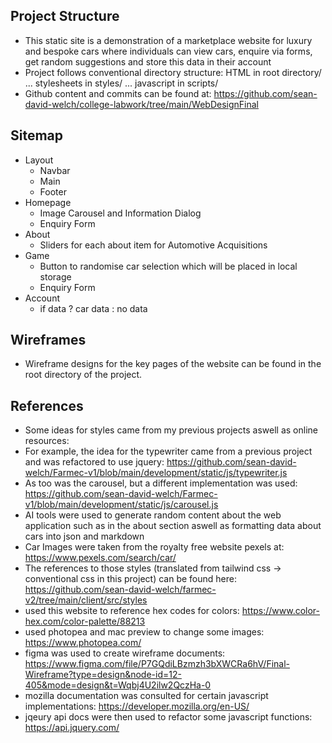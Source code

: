 ## Project Structure

-   This static site is a demonstration of a marketplace website for luxury and bespoke cars where individuals can view cars, enquire via forms, get random suggestions and store this data in their account
-   Project follows conventional directory structure: HTML in root directory/ ... stylesheets in styles/ ... javascript in scripts/
-   Github content and commits can be found at: https://github.com/sean-david-welch/college-labwork/tree/main/WebDesignFinal

## Sitemap

-   Layout
    -   Navbar
    -   Main
    -   Footer
-   Homepage
    -   Image Carousel and Information Dialog
    -   Enquiry Form
-   About
    -   Sliders for each about item for Automotive Acquisitions
-   Game
    -   Button to randomise car selection which will be placed in local storage
    -   Enquiry Form
-   Account
    -   if data ? car data : no data

## Wireframes

-   Wireframe designs for the key pages of the website can be found in the root directory of the project.

## References

-   Some ideas for styles came from my previous projects aswell as online resources:
-   For example, the idea for the typewriter came from a previous project and was refactored to use jquery: https://github.com/sean-david-welch/Farmec-v1/blob/main/development/static/js/typewriter.js
-   As too was the carousel, but a different implementation was used: https://github.com/sean-david-welch/Farmec-v1/blob/main/development/static/js/carousel.js
-   AI tools were used to generate random content about the web application such as in the about section aswell as formatting data about cars into json and markdown
-   Car Images were taken from the royalty free website pexels at: https://www.pexels.com/search/car/
-   The references to those styles (translated from tailwind css -> conventional css in this project) can be found here: https://github.com/sean-david-welch/farmec-v2/tree/main/client/src/styles
-   used this website to reference hex codes for colors: https://www.color-hex.com/color-palette/88213
-   used photopea and mac preview to change some images: https://www.photopea.com/
-   figma was used to create wireframe documents: https://www.figma.com/file/P7GQdiLBzmzh3bXWCRa6hV/Final-Wireframe?type=design&node-id=12-405&mode=design&t=Wqbj4U2ilw2QczHa-0
-   mozilla documentation was consulted for certain javascript implementations: https://developer.mozilla.org/en-US/
-   jqeury api docs were then used to refactor some javascript functions: https://api.jquery.com/
